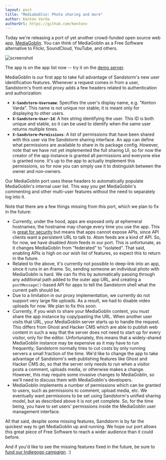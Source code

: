 ```yaml
---
layout: post
title: "MediaGoblin: Photo sharing and more"
author: Kenton Varda
authorUrl: https://github.com/kentonv
---
```


Today we're releasing a port of yet another crowd-funded open source web app,
[MediaGoblin](http://mediagoblin.org). You can think of MediaGoblin as a
Free Software alternative to Flickr, SoundCloud, YouTube, and others.

![screenshot](/apps/mediagoblin.png)

The app is on the app list now -- try it on the
[demo server](https://demo.sandstorm.io).

MediaGoblin is our first app to take full advantage of Sandstorm's new user
identification features. Whenever a request comes in from a user, Sandstorm's
front-end proxy adds a few headers related to authentication and authorization:

* **`X-Sandstorm-Username`**: Specifies the user's display name, e.g.
  "Kenton Varda". This name is not unique nor stable; it is meant only for
  displaying to other users.
* **`X-Sandstorm-User-Id`**: A hex string identifying the user. This ID is both
  unique and stable, so it can be used to identify when the same user returns
  multiple times.
* **`X-Sandstorm-Permissions`**: A list of permissions that have been shared with
  this user via the Sandstorm sharing interface. An app can define what
  permissions are available to share in its package config. However, note that
  we have not yet implemented the full sharing UI, so for now the creator of
  the app instance is granted all permissions and everyone else is granted
  none. It's up to the app to actually implement this permissions, so for
  now you can simply use it to distinguish between the owner and non-owners.

Our MediaGoblin port uses these headers to automatically populate MediaGoblin's
internal user list. This way you get MediaGoblin's commenting and other
multi-user features without the need to separately log into it.

Note that there are a few things missing from this port, which we plan to fix
in the future:

* Currently, under the hood, apps are exposed only at ephemeral
  hostnames; the hostname may change every time you use the app. This is
  [great for security]({{site.baseurl}}news/2014-07-24-tinytinyrss-plus-security-discussion.html)
  but means that apps cannot expose APIs, since API clients want
  a persistent URL to talk to. Atom feeds are a kind of API. So, for now, we
  have disabled Atom feeds in our port. This is unfortunate, as it changes
  MediaGoblin from "federated" to "isolated". That said, enabling APIs is high
  on our wish list of features, so expect this to return in the future.
* Related to the above, it's currently not possible to deep-link into an app,
  since it runs in an iframe. So, sending someone an individual photo with
  MediaGoblin is hard. We can fix this by automatically passing through any
  additional path added to the outer app URL, and creating a
  `postMessage()`-based API for apps to tell the Sandstorm shell what the
  current path should be.
* Due to a limitation in our proxy implementation, we currently do not support
  very large file uploads. As a result, we had to disable video uploads for now.
  We plan to fix this soon.
* Currently, if you wish to share your MediaGoblin content, you must share
  the app instance by copy/pasting the URL. When another user visits that URL,
  your MediaGoblin server starts up to handle the request. This differs from
  Ghost and Hacker CMS which are able to publish web content in such a way that
  the server does not need to start up for every visitor, only for the editor.
  Unfortunately, this means that a widely-shared MediaGoblin instance may be
  expensive as it may have to run frequently; Sandstorm normally tries to cut
  costs by only running servers a small fraction of the time. We'd like to
  change the app to take advantage of Sandstorm's web publishing features like
  Ghost and Hacker CMS do, so that the server only needs to run when a visitor
  posts a comment, uploads media, or otherwise makes a change. However, this
  may require some invasive changes to MediaGoblin, so we'll need to discuss
  them with MediaGoblin's developers.
* MediaGoblin implements a number of permissions which can be granted to users,
  such as permissions to comment, upload media, etc.
  We eventually want permissions to be set using Sandstorm's unified sharing
  model, but as described above it is not yet complete. So, for the time being,
  you have to set users' permissions inside the MediaGoblin user management
  interface.

All that said, despite some missing features, Sandstorm is by far the quickest
way to get MediaGoblin up and running. We hope our port allows this great
piece of Free Software to reach a wider audience than it could before.

And if you'd like to see the missing features fixed in the future, be sure
to [fund our Indiegogo campaign](http://igg.me/at/sandstorm). :)
